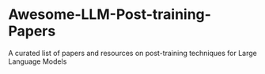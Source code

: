 # Awesome-LLM-Post-training-Papers
A curated list of papers and resources on post-training techniques for Large Language Models
